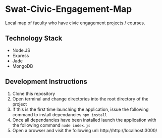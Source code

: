 # Swat-Civic-Engagement-Map
Local map of faculty who have civic engagement projects / courses.

## Technology Stack

- Node.JS
- Express
- Jade
- MongoDB

## Development Instructions

1. Clone this repository
2. Open terminal and change directories into the root directory of the project
3. If this is the first time launching the application, issue the following command to install dependancies ``` npm install ```
4. Once all dependancies have been installed launch the application with the following command ``` node index.js ```
5. Open a browser and visit the following url: http://http://localhost:3000/
